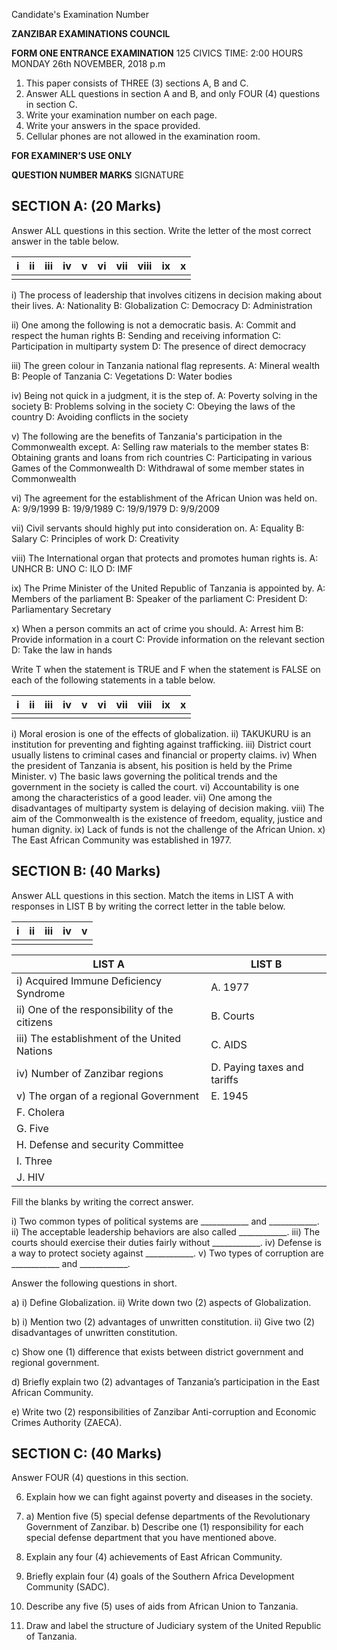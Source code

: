 Candidate's Examination Number

**ZANZIBAR EXAMINATIONS COUNCIL**

**FORM ONE ENTRANCE EXAMINATION**
125 CIVICS
TIME: 2:00 HOURS MONDAY 26th NOVEMBER, 2018 p.m

1. This paper consists of THREE (3) sections A, B and C.
2. Answer ALL questions in section A and B, and only FOUR (4) questions in section C.
3. Write your examination number on each page.
4. Write your answers in the space provided.
5. Cellular phones are not allowed in the examination room.

**FOR EXAMINER’S USE ONLY**

**QUESTION NUMBER MARKS**
SIGNATURE

## SECTION A: (20 Marks)
Answer ALL questions in this section.
Write the letter of the most correct answer in the table below.

| i   | ii  | iii | iv  | v   | vi  | vii | viii| ix  | x   |
|-----|-----|-----|-----|-----|-----|-----|-----|-----|-----|
|     |     |     |     |     |     |     |     |     |     |

i) The process of leadership that involves citizens in decision making about their lives.
    A: Nationality B: Globalization C: Democracy D: Administration

ii) One among the following is not a democratic basis.
    A: Commit and respect the human rights B: Sending and receiving information C: Participation in multiparty system D: The presence of direct democracy

iii) The green colour in Tanzania national flag represents.
    A: Mineral wealth B: People of Tanzania C: Vegetations D: Water bodies

iv) Being not quick in a judgment, it is the step of.
    A: Poverty solving in the society B: Problems solving in the society C: Obeying the laws of the country D: Avoiding conflicts in the society

v) The following are the benefits of Tanzania's participation in the Commonwealth except.
    A: Selling raw materials to the member states B: Obtaining grants and loans from rich countries C: Participating in various Games of the Commonwealth D: Withdrawal of some member states in Commonwealth

vi) The agreement for the establishment of the African Union was held on.
    A: 9/9/1999 B: 19/9/1989 C: 19/9/1979 D: 9/9/2009

vii) Civil servants should highly put into consideration on.
    A: Equality B: Salary C: Principles of work D: Creativity

viii) The International organ that protects and promotes human rights is.
    A: UNHCR B: UNO C: ILO D: IMF

ix) The Prime Minister of the United Republic of Tanzania is appointed by.
    A: Members of the parliament B: Speaker of the parliament C: President D: Parliamentary Secretary

x) When a person commits an act of crime you should.
    A: Arrest him B: Provide information in a court C: Provide information on the relevant section D: Take the law in hands

Write T when the statement is TRUE and F when the statement is FALSE on each of the following statements in a table below.

| i   | ii  | iii | iv  | v   | vi  | vii | viii| ix  | x   |
|-----|-----|-----|-----|-----|-----|-----|-----|-----|-----|
|     |     |     |     |     |     |     |     |     |     |

i) Moral erosion is one of the effects of globalization.
ii) TAKUKURU is an institution for preventing and fighting against trafficking.
iii) District court usually listens to criminal cases and financial or property claims.
iv) When the president of Tanzania is absent, his position is held by the Prime Minister.
v) The basic laws governing the political trends and the government in the society is called the court.
vi) Accountability is one among the characteristics of a good leader.
vii) One among the disadvantages of multiparty system is delaying of decision making.
viii) The aim of the Commonwealth is the existence of freedom, equality, justice and human dignity.
ix) Lack of funds is not the challenge of the African Union.
x) The East African Community was established in 1977.

## SECTION B: (40 Marks)
Answer ALL questions in this section.
Match the items in LIST A with responses in LIST B by writing the correct letter in the table below.

| i   | ii  | iii | iv  | v   |
|-----|-----|-----|-----|-----|
|     |     |     |     |     |

**LIST A** | **LIST B**
------- | --------
i) Acquired Immune Deficiency Syndrome | A. 1977
ii) One of the responsibility of the citizens | B. Courts
iii) The establishment of the United Nations | C. AIDS
iv) Number of Zanzibar regions | D. Paying taxes and tariffs
v) The organ of a regional Government | E. 1945
| F. Cholera
| G. Five
| H. Defense and security Committee
| I. Three
| J. HIV

Fill the blanks by writing the correct answer.

i) Two common types of political systems are ____________ and ____________.
ii) The acceptable leadership behaviors are also called ____________.
iii) The courts should exercise their duties fairly without ____________.
iv) Defense is a way to protect society against ____________.
v) Two types of corruption are ____________ and ____________.

Answer the following questions in short.

a)
    i) Define Globalization.
    ii) Write down two (2) aspects of Globalization.

b)
    i) Mention two (2) advantages of unwritten constitution.
    ii) Give two (2) disadvantages of unwritten constitution.

c) Show one (1) difference that exists between district government and regional government.

d) Briefly explain two (2) advantages of Tanzania’s participation in the East African Community.

e) Write two (2) responsibilities of Zanzibar Anti-corruption and Economic Crimes Authority (ZAECA).

## SECTION C: (40 Marks)
Answer FOUR (4) questions in this section.

6. Explain how we can fight against poverty and diseases in the society.

7.
    a) Mention five (5) special defense departments of the Revolutionary Government of Zanzibar.
    b) Describe one (1) responsibility for each special defense department that you have mentioned above.

8. Explain any four (4) achievements of East African Community.

9. Briefly explain four (4) goals of the Southern Africa Development Community (SADC).

10. Describe any five (5) uses of aids from African Union to Tanzania.

11. Draw and label the structure of Judiciary system of the United Republic of Tanzania.